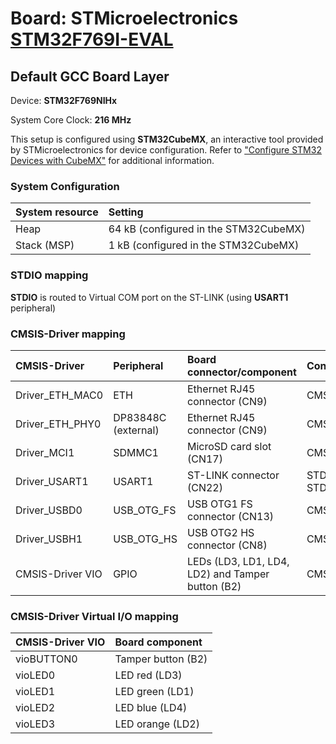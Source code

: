 # Board: STMicroelectronics [STM32F769I-EVAL](https://www.st.com/en/evaluation-tools/stm32f769i-eval.html)

## Default GCC Board Layer

Device: **STM32F769NIHx**

System Core Clock: **216 MHz**

This setup is configured using **STM32CubeMX**, an interactive tool provided by STMicroelectronics for device configuration.
Refer to ["Configure STM32 Devices with CubeMX"](https://open-cmsis-pack.github.io/cmsis-toolbox/CubeMX/) for additional information.

### System Configuration

| System resource       | Setting
|:----------------------|:--------------------------------------
| Heap                  | 64 kB (configured in the STM32CubeMX)
| Stack (MSP)           |  1 kB (configured in the STM32CubeMX)

### STDIO mapping

**STDIO** is routed to Virtual COM port on the ST-LINK (using **USART1** peripheral)

### CMSIS-Driver mapping

| CMSIS-Driver          | Peripheral            | Board connector/component                             | Connection
|:----------------------|:----------------------|:------------------------------------------------------|:------------------------------
| Driver_ETH_MAC0       | ETH                   | Ethernet RJ45 connector (CN9)                         | CMSIS_ETH
| Driver_ETH_PHY0       | DP83848C (external)   | Ethernet RJ45 connector (CN9)                         | CMSIS_ETH
| Driver_MCI1           | SDMMC1                | MicroSD card slot (CN17)                              | CMSIS_MCI
| Driver_USART1         | USART1                | ST-LINK connector (CN22)                              | STDIN, STDOUT, STDERR
| Driver_USBD0          | USB_OTG_FS            | USB OTG1 FS connector (CN13)                          | CMSIS_USB_Device
| Driver_USBH1          | USB_OTG_HS            | USB OTG2 HS connector (CN8)                           | CMSIS_USB_Host
| CMSIS-Driver VIO      | GPIO                  | LEDs (LD3, LD1, LD4, LD2) and Tamper button (B2)      | CMSIS_VIO

### CMSIS-Driver Virtual I/O mapping

| CMSIS-Driver VIO      | Board component
|:----------------------|:--------------------------------------
| vioBUTTON0            | Tamper button (B2)
| vioLED0               | LED red       (LD3)
| vioLED1               | LED green     (LD1)
| vioLED2               | LED blue      (LD4)
| vioLED3               | LED orange    (LD2)
